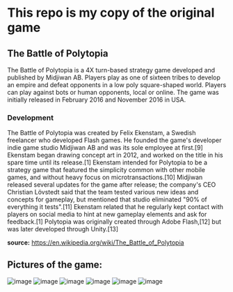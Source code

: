 # This repo is my copy of the original game

## The Battle of Polytopia
The Battle of Polytopia is a 4X turn-based strategy game developed and published by Midjiwan AB.
Players play as one of sixteen tribes to develop an empire and defeat opponents in a low poly square-shaped world.
Players can play against bots or human opponents, local or online.
The game was initially released in February 2016 and November 2016 in USA.
### Development
The Battle of Polytopia was created by Felix Ekenstam, a Swedish freelancer who developed Flash games. He founded the game's developer indie game studio Midjiwan AB and was its sole employee at first.[9] Ekenstam began drawing concept art in 2012, and worked on the title in his spare time until its release.[1] Ekenstam intended for Polytopia to be a strategy game that featured the simplicity common with other mobile games, and without heavy focus on microtransactions.[10] Midjiwan released several updates for the game after release; the company's CEO Christian Lövstedt said that the team tested various new ideas and concepts for gameplay, but mentioned that studio eliminated "90% of everything it tests".[11] Ekenstam related that he regularly kept contact with players on social media to hint at new gameplay elements and ask for feedback.[1] Polytopia was originally created through Adobe Flash,[12] but was later developed through Unity.[13]

**source:** https://en.wikipedia.org/wiki/The_Battle_of_Polytopia

## Pictures of the game:
![image](https://github.com/user-attachments/assets/3eb09d5a-f871-42b5-b1a3-20beef665387)
![image](https://github.com/user-attachments/assets/d78cb90c-5237-4df6-a1c9-6f8a4b491ee1)
![image](https://github.com/user-attachments/assets/d3229a49-26aa-414c-9e32-4aefbdee9699)
![image](https://github.com/user-attachments/assets/e4abc0a9-ca1c-48e2-9496-a8bcf3874b61)
![image](https://github.com/user-attachments/assets/94d21c00-0aa9-48d6-a72c-1ee1b6638043)
![image](https://github.com/user-attachments/assets/1faded2d-0b87-45f9-8134-699392db1af3)
